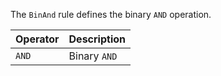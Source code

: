 The `BinAnd` rule defines the binary `AND` operation.

|Operator|Description|
|---|---|
|`AND`|Binary `AND`|

